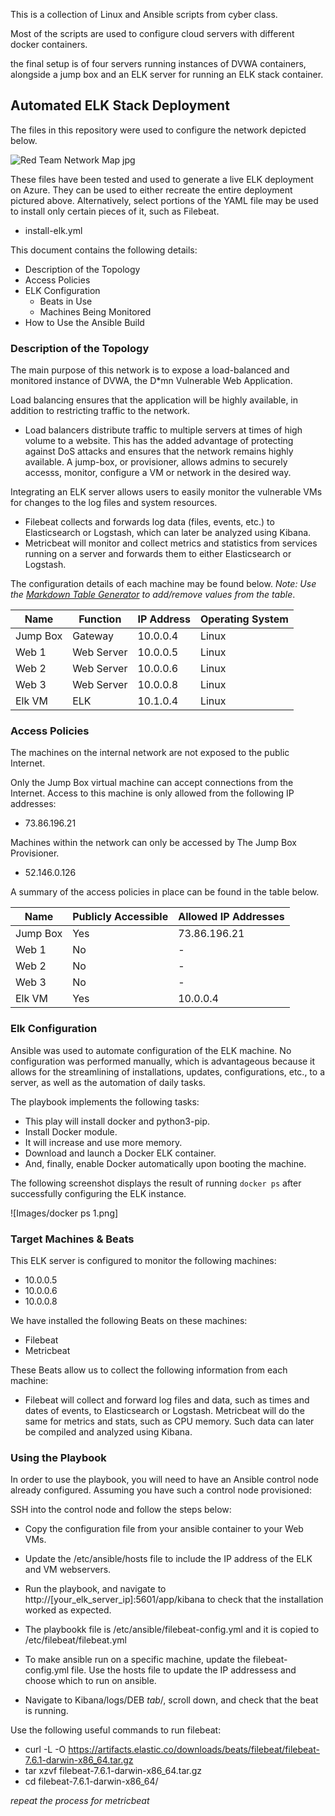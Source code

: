This is a collection of Linux and Ansible scripts from cyber class.

Most of the scripts are used to configure cloud servers with different docker containers.

the final setup is of four servers running instances of DVWA containers, alongside a jump box and an ELK server for running an ELK stack container.

## Automated ELK Stack Deployment

The files in this repository were used to configure the network depicted below.

 ![Red Team Network Map jpg](https://user-images.githubusercontent.com/84424261/128754541-dd920dbc-5db3-4679-91da-e3dcdafa0889.jpg)


These files have been tested and used to generate a live ELK deployment on Azure. They can be used to either recreate the entire deployment pictured above. Alternatively, select portions of the YAML file may be used to install only certain pieces of it, such as Filebeat.

  - install-elk.yml

This document contains the following details:
- Description of the Topology
- Access Policies
- ELK Configuration
  - Beats in Use
  - Machines Being Monitored
- How to Use the Ansible Build


### Description of the Topology

The main purpose of this network is to expose a load-balanced and monitored instance of DVWA, the D*mn Vulnerable Web Application.

Load balancing ensures that the application will be highly available, in addition to restricting traffic to the network.
- Load balancers distribute traffic to multiple servers at times of high volume to a website. This has the added advantage of protecting against DoS attacks and ensures that the network remains highly available. A jump-box, or provisioner, allows admins to securely accesss, monitor, configure a VM or network in the desired way. 

Integrating an ELK server allows users to easily monitor the vulnerable VMs for changes to the log files and system resources.
- Filebeat collects and forwards log data (files, events, etc.) to Elasticsearch or Logstash, which can later be analyzed using Kibana.
- Metricbeat will monitor and collect metrics and statistics from services running on a server and forwards them to either Elasticsearch or Logstash.

The configuration details of each machine may be found below.
_Note: Use the [Markdown Table Generator](http://www.tablesgenerator.com/markdown_tables) to add/remove values from the table_.

| Name     | Function   | IP Address | Operating System |
|----------|------------|------------|------------------|
| Jump Box | Gateway    | 10.0.0.4   | Linux            |
| Web 1    | Web Server | 10.0.0.5   | Linux            |
| Web 2    | Web Server | 10.0.0.6   | Linux            |
| Web 3    | Web Server | 10.0.0.8   | Linux            |
| Elk VM   | ELK        | 10.1.0.4   | Linux            |

### Access Policies

The machines on the internal network are not exposed to the public Internet. 

Only the Jump Box virtual machine can accept connections from the Internet. Access to this machine is only allowed from the following IP addresses:
- 73.86.196.21

Machines within the network can only be accessed by The Jump Box Provisioner.
- 52.146.0.126

A summary of the access policies in place can be found in the table below.

| Name     | Publicly Accessible | Allowed IP Addresses |
|----------|---------------------|----------------------|
| Jump Box | Yes                 | 73.86.196.21         |
| Web 1    | No                  | -                    |
| Web 2    | No                  | -                    |
| Web 3    | No                  | -                    |
| Elk VM   | Yes                 | 10.0.0.4             |

### Elk Configuration

Ansible was used to automate configuration of the ELK machine. No configuration was performed manually, which is advantageous because it allows for the streamlining of installations, updates, configurations, etc., to a server, as well as the automation of daily tasks.

The playbook implements the following tasks:

- This play will install docker and python3-pip.
- Install Docker module.
- It will increase and use more memory.
- Download and launch a Docker ELK container.
- And, finally, enable Docker automatically upon booting the machine.

The following screenshot displays the result of running `docker ps` after successfully configuring the ELK instance.

![Images/docker ps 1.png]

### Target Machines & Beats
This ELK server is configured to monitor the following machines:
- 10.0.0.5
- 10.0.0.6
- 10.0.0.8

We have installed the following Beats on these machines:
- Filebeat
- Metricbeat

These Beats allow us to collect the following information from each machine:
- Filebeat will collect and forward log files and data, such as times and dates of events, to Elasticsearch or Logstash. Metricbeat will do the same for metrics and stats, such as CPU memory. Such data can later be compiled and analyzed using Kibana.

### Using the Playbook
In order to use the playbook, you will need to have an Ansible control node already configured. Assuming you have such a control node provisioned: 

SSH into the control node and follow the steps below:
- Copy the configuration file from your ansible container to your Web VMs.
- Update the /etc/ansible/hosts file to include the IP address of the ELK and VM webservers.
- Run the playbook, and navigate to http://[your_elk_server_ip]:5601/app/kibana to check that the installation worked as expected.


- The playbookk file is /etc/ansible/filebeat-config.yml and it is copied to /etc/filebeat/filebeat.yml
- To make ansible run on a specific machine, update the filebeat-config.yml file. Use the hosts file to update the IP addressess and choose which to run on ansible.
- Navigate to Kibana/logs/DEB *tab*/, scroll down, and check that the beat is running.

Use the following useful commands to run filebeat:
- curl -L -O https://artifacts.elastic.co/downloads/beats/filebeat/filebeat-7.6.1-darwin-x86_64.tar.gz
- tar xzvf filebeat-7.6.1-darwin-x86_64.tar.gz
- cd filebeat-7.6.1-darwin-x86_64/

*repeat the process for metricbeat*
